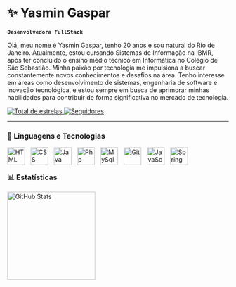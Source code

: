 # ✨ Yasmin Gaspar

**`Desenvolvedora FullStack`**

Olá, meu nome é Yasmin Gaspar, tenho 20 anos e sou natural do Rio de Janeiro. Atualmente, estou cursando Sistemas de Informação na IBMR, após ter concluído o ensino médio técnico em Informática no Colégio de São Sebastião. Minha paixão por tecnologia me impulsiona a buscar constantemente novos conhecimentos e desafios na área. Tenho interesse em áreas como desenvolvimento de sistemas, engenharia de software e inovação tecnológica, e estou sempre em busca de aprimorar minhas habilidades para contribuir de forma significativa no mercado de tecnologia.

<p align="left">
    <a href="https://github.com/yasmingaspar?tab=repositories&sort=stargazers">
        <img 
            alt="Total de estrelas" 
            title="Total de estrelas GitHub" 
            src="https://custom-icon-badges.demolab.com/github/stars/yasmingaspar?color=55960c&style=for-the-badge&labelColor=488207&logo=star&label=estrelas"
        />
    </a>
    <a href="https://github.com/yasmingaspar?tab=followers">
        <img 
            alt="Seguidores" 
            title="Me siga no GitHub" 
            src="https://custom-icon-badges.demolab.com/github/followers/yasmingaspar?color=236ad3&labelColor=1155ba&style=for-the-badge&logo=github&label=Seguidores&logoColor=white"
        />
    </a>
</p>

---

### 👾 Linguagens e Tecnologias

<img 
    align="left" 
    alt="HTML"
    title="HTML" 
    width="40px" 
    style="padding-right: 10px;" 
    src="https://cdn.jsdelivr.net/gh/devicons/devicon@latest/icons/html5/html5-original.svg" 
/>
<img 
    align="left" 
    alt="CSS" 
    title="CSS"
    width="40px" 
    style="padding-right: 10px;" 
    src="https://cdn.jsdelivr.net/gh/devicons/devicon@latest/icons/css3/css3-original.svg" 
/>
<img 
    align="left" 
    alt="Java" 
    title="Java"
    width="40px" 
    style="padding-right: 10px;" 
    src="https://cdn.jsdelivr.net/gh/devicons/devicon@latest/icons/java/java-original.svg" 
  />
  
  <img 
    align="left" 
    alt="Php" 
    title="Php"
    width="40px" 
    style="padding-right: 10px;" 
    src="https://cdn.jsdelivr.net/gh/devicons/devicon@latest/icons/php/php-original.svg" 
  />
  <img 
    align="left" 
    alt="MySql" 
    title="MySql"
    width="40px" 
    style="padding-right: 10px;"
    src="https://cdn.jsdelivr.net/gh/devicons/devicon@latest/icons/mysql/mysql-original.svg" 
  />
  <img 
    align="left" 
    alt="Git" 
    title="Git"
    width="40px" 
    style="padding-right: 10px;"
    src="https://cdn.jsdelivr.net/gh/devicons/devicon@latest/icons/git/git-original.svg" 
    />
  <img 
    align="left" 
    alt="JavaScript" 
    title="JavaScript"
    width="40px" 
    style="padding-right: 10px;"
    src="https://cdn.jsdelivr.net/gh/devicons/devicon@latest/icons/javascript/javascript-original.svg" 
    />
  <img 
    align="left" 
    alt="Spring" 
    title="Spring"
    width="40px" 
    style="padding-right: 10px;"
    src="https://cdn.jsdelivr.net/gh/devicons/devicon@latest/icons/spring/spring-original.svg" 
    />

<br/>
<br/>

### 📊 Estatísticas

<img 
    align="left" 
    alt="GitHub Stats" 
    height="200" 
    style="padding-right: 10px;"
    src="https://github-readme-stats.vercel.app/api?username=yasmingaspar&show_icons=true&theme=shadow_red&include_all_commits=true&locale=pt-br" 
  /> 
  

  
